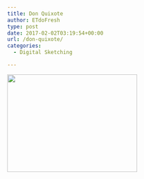 ```yaml
---
title: Don Quixote
author: ETdoFresh
type: post
date: 2017-02-02T03:19:54+00:00
url: /don-quixote/
categories:
  - Digital Sketching

---
```

[<img class="aligncenter wp-image-692 size-medium" src="http://www.etdofresh.com/wp-content/uploads/2017/02/Quixote-300x225.png" width="300" height="225" srcset="http://localhost/wp-content/uploads/2017/02/Quixote-300x225.png 300w, http://localhost/wp-content/uploads/2017/02/Quixote-768x576.png 768w, http://localhost/wp-content/uploads/2017/02/Quixote-1024x768.png 1024w, http://localhost/wp-content/uploads/2017/02/Quixote-1200x900.png 1200w, http://localhost/wp-content/uploads/2017/02/Quixote.png 1600w" sizes="(max-width: 300px) 100vw, 300px" />][1]

 [1]: http://www.etdofresh.com/wp-content/uploads/2017/02/Quixote.png